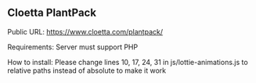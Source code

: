 ## Cloetta PlantPack 

Public URL: https://www.cloetta.com/plantpack/

Requirements: Server must support PHP

How to install: Please change lines 10, 17, 24, 31 in js/lottie-animations.js to relative paths instead of absolute to make it work


